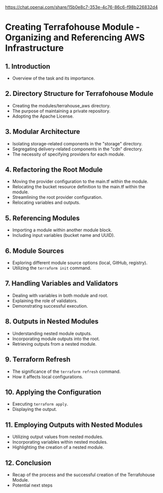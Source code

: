 https://chat.openai.com/share/15b0e8c7-353e-4c76-86c6-f98b226832d4


# Creating Terrafohouse Module - Organizing and Referencing AWS Infrastructure

## 1. Introduction
- Overview of the task and its importance.

## 2. Directory Structure for Terrafohouse Module
- Creating the modules/terrahouse_aws directory.
- The purpose of maintaining a private repository.
- Adopting the Apache License.

## 3. Modular Architecture
- Isolating storage-related components in the "storage" directory.
- Segregating delivery-related components in the "cdn" directory.
- The necessity of specifying providers for each module.

## 4. Refactoring the Root Module
- Moving the provider configuration to the main.tf within the module.
- Relocating the bucket resource definition to the main.tf within the module.
- Streamlining the root provider configuration.
- Relocating variables and outputs.

## 5. Referencing Modules
- Importing a module within another module block.
- Including input variables (bucket name and UUID).

## 6. Module Sources
- Exploring different module source options (local, GitHub, registry).
- Utilizing the `terraform init` command.

## 7. Handling Variables and Validators
- Dealing with variables in both module and root.
- Explaining the role of validators.
- Demonstrating successful execution.

## 8. Outputs in Nested Modules
- Understanding nested module outputs.
- Incorporating module outputs into the root.
- Retrieving outputs from a nested module.

## 9. Terraform Refresh
- The significance of the `terraform refresh` command.
- How it affects local configurations.

## 10. Applying the Configuration
- Executing `terraform apply`.
- Displaying the output.

## 11. Employing Outputs with Nested Modules
- Utilizing output values from nested modules.
- Incorporating variables within nested modules.
- Highlighting the creation of a nested module.

## 12. Conclusion
- Recap of the process and the successful creation of the Terrafohouse Module.
- Potential next steps
